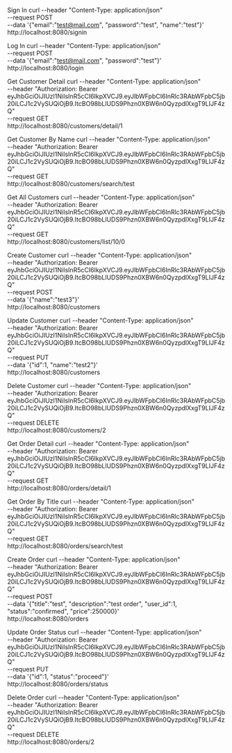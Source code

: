
Sign In
curl --header "Content-Type: application/json" \
  --request POST \
  --data '{"email":"test@mail.com", "password":"test", "name":"test"}' \
  http://localhost:8080/signin

Log In
curl --header "Content-Type: application/json" \
  --request POST \
  --data '{"email":"test@mail.com", "password":"test"}' \
  http://localhost:8080/login

Get Customer Detail
curl --header "Content-Type: application/json" \
  --header "Authorization: Bearer eyJhbGciOiJIUzI1NiIsInR5cCI6IkpXVCJ9.eyJlbWFpbCI6InRlc3RAbWFpbC5jb20iLCJ1c2VySUQiOjB9.ItcBO98bLlUDS9Phzn0XBW6n0QyzpdlXxgT9LIJF4zQ" \
  --request GET \
  http://localhost:8080/customers/detail/1

Get Customer By Name
curl --header "Content-Type: application/json" \
  --header "Authorization: Bearer eyJhbGciOiJIUzI1NiIsInR5cCI6IkpXVCJ9.eyJlbWFpbCI6InRlc3RAbWFpbC5jb20iLCJ1c2VySUQiOjB9.ItcBO98bLlUDS9Phzn0XBW6n0QyzpdlXxgT9LIJF4zQ" \
  --request GET \
  http://localhost:8080/customers/search/test

Get All Customers
curl --header "Content-Type: application/json" \
  --header "Authorization: Bearer eyJhbGciOiJIUzI1NiIsInR5cCI6IkpXVCJ9.eyJlbWFpbCI6InRlc3RAbWFpbC5jb20iLCJ1c2VySUQiOjB9.ItcBO98bLlUDS9Phzn0XBW6n0QyzpdlXxgT9LIJF4zQ" \
  --request GET \
  http://localhost:8080/customers/list/10/0

Create Customer
curl --header "Content-Type: application/json" \
  --header "Authorization: Bearer eyJhbGciOiJIUzI1NiIsInR5cCI6IkpXVCJ9.eyJlbWFpbCI6InRlc3RAbWFpbC5jb20iLCJ1c2VySUQiOjB9.ItcBO98bLlUDS9Phzn0XBW6n0QyzpdlXxgT9LIJF4zQ" \
  --request POST \
  --data '{"name":"test3"}' \
  http://localhost:8080/customers

Update Customer
curl --header "Content-Type: application/json" \
  --header "Authorization: Bearer eyJhbGciOiJIUzI1NiIsInR5cCI6IkpXVCJ9.eyJlbWFpbCI6InRlc3RAbWFpbC5jb20iLCJ1c2VySUQiOjB9.ItcBO98bLlUDS9Phzn0XBW6n0QyzpdlXxgT9LIJF4zQ" \
  --request PUT \
  --data '{"id":1, "name":"test2"}' \
  http://localhost:8080/customers

Delete Customer
curl --header "Content-Type: application/json" \
  --header "Authorization: Bearer eyJhbGciOiJIUzI1NiIsInR5cCI6IkpXVCJ9.eyJlbWFpbCI6InRlc3RAbWFpbC5jb20iLCJ1c2VySUQiOjB9.ItcBO98bLlUDS9Phzn0XBW6n0QyzpdlXxgT9LIJF4zQ" \
  --request DELETE \
  http://localhost:8080/customers/2

Get Order Detail
curl --header "Content-Type: application/json" \
  --header "Authorization: Bearer eyJhbGciOiJIUzI1NiIsInR5cCI6IkpXVCJ9.eyJlbWFpbCI6InRlc3RAbWFpbC5jb20iLCJ1c2VySUQiOjB9.ItcBO98bLlUDS9Phzn0XBW6n0QyzpdlXxgT9LIJF4zQ" \
  --request GET \
  http://localhost:8080/orders/detail/1

Get Order By Title
curl --header "Content-Type: application/json" \
  --header "Authorization: Bearer eyJhbGciOiJIUzI1NiIsInR5cCI6IkpXVCJ9.eyJlbWFpbCI6InRlc3RAbWFpbC5jb20iLCJ1c2VySUQiOjB9.ItcBO98bLlUDS9Phzn0XBW6n0QyzpdlXxgT9LIJF4zQ" \
  --request GET \
  http://localhost:8080/orders/search/test

Create Order
curl --header "Content-Type: application/json" \
  --header "Authorization: Bearer eyJhbGciOiJIUzI1NiIsInR5cCI6IkpXVCJ9.eyJlbWFpbCI6InRlc3RAbWFpbC5jb20iLCJ1c2VySUQiOjB9.ItcBO98bLlUDS9Phzn0XBW6n0QyzpdlXxgT9LIJF4zQ" \
  --request POST \
  --data '{"title":"test", "description":"test order", "user_id":1, "status":"confirmed", "price":250000}' \
  http://localhost:8080/orders

Update Order Status
curl --header "Content-Type: application/json" \
  --header "Authorization: Bearer eyJhbGciOiJIUzI1NiIsInR5cCI6IkpXVCJ9.eyJlbWFpbCI6InRlc3RAbWFpbC5jb20iLCJ1c2VySUQiOjB9.ItcBO98bLlUDS9Phzn0XBW6n0QyzpdlXxgT9LIJF4zQ" \
  --request PUT \
  --data '{"id":1, "status":"proceed"}' \
  http://localhost:8080/orders/status

Delete Order
curl --header "Content-Type: application/json" \
  --header "Authorization: Bearer eyJhbGciOiJIUzI1NiIsInR5cCI6IkpXVCJ9.eyJlbWFpbCI6InRlc3RAbWFpbC5jb20iLCJ1c2VySUQiOjB9.ItcBO98bLlUDS9Phzn0XBW6n0QyzpdlXxgT9LIJF4zQ" \
  --request DELETE \
  http://localhost:8080/orders/2